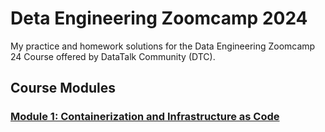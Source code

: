 # Deta Engineering Zoomcamp 2024 
My practice and homework solutions for the Data Engineering Zoomcamp 24 Course offered by DataTalk Community (DTC).

## Course Modules
### [Module 1: Containerization and Infrastructure as Code](01-docker-terraform/)
